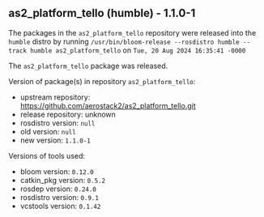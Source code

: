 ## as2_platform_tello (humble) - 1.1.0-1

The packages in the `as2_platform_tello` repository were released into the `humble` distro by running `/usr/bin/bloom-release --rosdistro humble --track humble as2_platform_tello` on `Tue, 20 Aug 2024 16:35:41 -0000`

The `as2_platform_tello` package was released.

Version of package(s) in repository `as2_platform_tello`:

- upstream repository: https://github.com/aerostack2/as2_platform_tello.git
- release repository: unknown
- rosdistro version: `null`
- old version: `null`
- new version: `1.1.0-1`

Versions of tools used:

- bloom version: `0.12.0`
- catkin_pkg version: `0.5.2`
- rosdep version: `0.24.0`
- rosdistro version: `0.9.1`
- vcstools version: `0.1.42`



